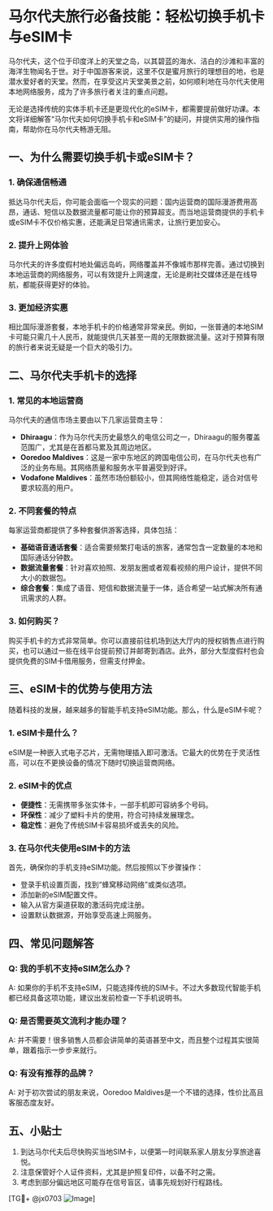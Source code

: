 # 马尔代夫旅行必备技能：轻松切换手机卡与eSIM卡

马尔代夫，这个位于印度洋上的天堂之岛，以其碧蓝的海水、洁白的沙滩和丰富的海洋生物闻名于世。对于中国游客来说，这里不仅是蜜月旅行的理想目的地，也是潜水爱好者的天堂。然而，在享受这片天堂美景之前，如何顺利地在马尔代夫使用本地网络服务，成为了许多旅行者关注的重点问题。

无论是选择传统的实体手机卡还是更现代化的eSIM卡，都需要提前做好功课。本文将详细解答“马尔代夫如何切换手机卡和eSIM卡”的疑问，并提供实用的操作指南，帮助你在马尔代夫畅游无阻。

## 一、为什么需要切换手机卡或eSIM卡？

### 1. 确保通信畅通
抵达马尔代夫后，你可能会面临一个现实的问题：国内运营商的国际漫游费用高昂，通话、短信以及数据流量都可能让你的预算超支。而当地运营商提供的手机卡或eSIM卡不仅价格实惠，还能满足日常通讯需求，让旅行更加安心。

### 2. 提升上网体验
马尔代夫的许多度假村地处偏远岛屿，网络覆盖并不像城市那样完善。通过切换到本地运营商的网络服务，可以有效提升上网速度，无论是刷社交媒体还是在线导航，都能获得更好的体验。

### 3. 更加经济实惠
相比国际漫游套餐，本地手机卡的价格通常非常亲民。例如，一张普通的本地SIM卡可能只需几十人民币，就能提供几天甚至一周的无限数据流量。这对于预算有限的旅行者来说无疑是一个巨大的吸引力。

## 二、马尔代夫手机卡的选择

### 1. 常见的本地运营商
马尔代夫的通信市场主要由以下几家运营商主导：

- **Dhiraagu**：作为马尔代夫历史最悠久的电信公司之一，Dhiraagu的服务覆盖范围广，尤其是在首都马累及其周边地区。
- **Ooredoo Maldives**：这是一家中东地区的跨国电信公司，在马尔代夫也有广泛的业务布局。其网络质量和服务水平普遍受到好评。
- **Vodafone Maldives**：虽然市场份额较小，但其网络性能稳定，适合对信号要求较高的用户。

### 2. 不同套餐的特点
每家运营商都提供了多种套餐供游客选择，具体包括：

- **基础语音通话套餐**：适合需要频繁打电话的旅客，通常包含一定数量的本地和国际通话分钟数。
- **数据流量套餐**：针对喜欢拍照、发朋友圈或者观看视频的用户设计，提供不同大小的数据包。
- **综合套餐**：集成了语音、短信和数据流量于一体，适合希望一站式解决所有通讯需求的人群。

### 3. 如何购买？
购买手机卡的方式非常简单。你可以直接前往机场到达大厅内的授权销售点进行购买，也可以通过一些在线平台提前预订并邮寄到酒店。此外，部分大型度假村也会提供免费的SIM卡借用服务，但需支付押金。

## 三、eSIM卡的优势与使用方法

随着科技的发展，越来越多的智能手机支持eSIM功能。那么，什么是eSIM卡呢？

### 1. eSIM卡是什么？
eSIM是一种嵌入式电子芯片，无需物理插入即可激活。它最大的优势在于灵活性高，可以在不更换设备的情况下随时切换运营商网络。

### 2. eSIM卡的优点
- **便捷性**：无需携带多张实体卡，一部手机即可容纳多个号码。
- **环保性**：减少了塑料卡片的使用，符合可持续发展理念。
- **稳定性**：避免了传统SIM卡容易损坏或丢失的风险。

### 3. 在马尔代夫使用eSIM卡的方法
首先，确保你的手机支持eSIM功能。然后按照以下步骤操作：

- 登录手机设置页面，找到“蜂窝移动网络”或类似选项。
- 添加新的eSIM配置文件。
- 输入从官方渠道获取的激活码完成注册。
- 设置默认数据源，开始享受高速上网服务。

## 四、常见问题解答

### Q: 我的手机不支持eSIM怎么办？
A: 如果你的手机不支持eSIM，只能选择传统的SIM卡。不过大多数现代智能手机都已经具备这项功能，建议出发前检查一下手机说明书。

### Q: 是否需要英文流利才能办理？
A: 并不需要！很多销售人员都会讲简单的英语甚至中文，而且整个过程其实很简单，跟着指示一步步来就行。

### Q: 有没有推荐的品牌？
A: 对于初次尝试的朋友来说，Ooredoo Maldives是一个不错的选择，性价比高且客服态度友好。

## 五、小贴士

1. 到达马尔代夫后尽快购买当地SIM卡，以便第一时间联系家人朋友分享旅途喜悦。
2. 注意保管好个人证件资料，尤其是护照复印件，以备不时之需。
3. 考虑到部分偏远地区可能存在信号盲区，请事先规划好行程路线。

[TG💪+ @jx0703 ![Image](https://github.com/user-attachments/assets/dbca1d08-cadb-493c-b0ec-ad6f7a83f270)]